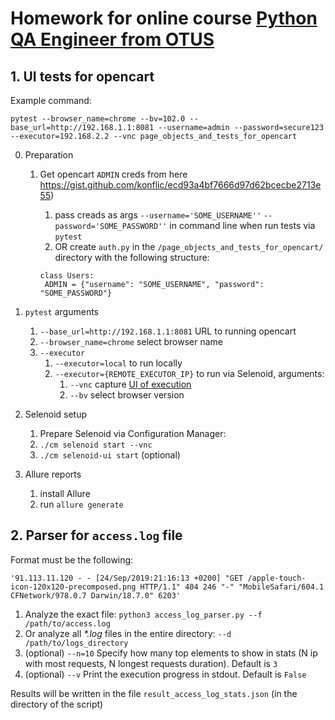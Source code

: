 # Homework for online course [Python QA Engineer from OTUS](https://otus.ru/lessons/avtomatizaciya-web-testirovaniya/)

## 1. UI tests for opencart

Example command:

```
pytest --browser_name=chrome --bv=102.0 --base_url=http://192.168.1.1:8081 --username=admin --password=secure123 --executor=192.168.2.2 --vnc page_objects_and_tests_for_opencart 
```

0. Preparation
   1. Get opencart `ADMIN` creds from here https://gist.github.com/konflic/ecd93a4bf7666d97d62bcecbe2713e55)

      1. pass creads as args `--username='SOME_USERNAME''` `--password='SOME_PASSWORD''` in command line when run tests
         via `pytest`
      2. OR create `auth.py` in the `/page_objects_and_tests_for_opencart/` directory with the following structure:
      ```
      class Users:
       ADMIN = {"username": "SOME_USERNAME", "password": "SOME_PASSWORD"}
      ```

1. `pytest` arguments
   1. `--base_url=http://192.168.1.1:8081` URL to running opencart
   2. `--browser_name=chrome` select browser name
   3. `--executor`
      1. `--executor=local` to run locally
      2. `--executor={REMOTE_EXECUTOR_IP}` to run via Selenoid, arguments:
         1. `--vnc` capture [UI of execution](https://aerokube.com/selenoid-ui/latest/)
         2. `--bv` select browser version
2. Selenoid setup
   1. Prepare Selenoid via Configuration Manager:
   2. `./cm selenoid start --vnc`
   3. `./cm selenoid-ui start` (optional)
3. Allure reports
   1. install Allure
   2. run `allure generate`

## 2. Parser for `access.log` file

Format must be the following:

`'91.113.11.120 - - [24/Sep/2019:21:16:13 +0200] "GET /apple-touch-icon-120x120-precomposed.png HTTP/1.1" 404 246 "-" "MobileSafari/604.1 CFNetwork/978.0.7 Darwin/18.7.0" 6203'`

1. Analyze the exact file: `python3 access_log_parser.py --f /path/to/access.log`
2. Or analyze all _*.log_ files in the entire directory: `--d /path/to/logs_directory`
3. (optional) `--n=10` Specify how many top elements to show in stats (N ip with most requests, N longest requests
   duration). Default is `3`
4. (optional) `--v` Print the execution progress in stdout. Default is `False`

Results will be written in the file `result_access_log_stats.json` (in the directory of the script)
